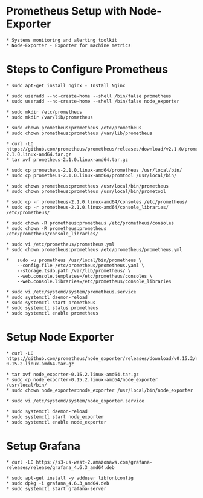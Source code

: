 # Prometheus Setup with Node-Exporter

    * Systems monitoring and alerting toolkit
    * Node-Exporter - Exporter for machine metrics


# Steps to Configure Prometheus

    * sudo apt-get install nginx - Install Nginx

    * sudo useradd --no-create-home --shell /bin/false prometheus
    * sudo useradd --no-create-home --shell /bin/false node_exporter

    * sudo mkdir /etc/prometheus
    * sudo mkdir /var/lib/prometheus

    * sudo chown prometheus:prometheus /etc/prometheus
    * sudo chown prometheus:prometheus /var/lib/prometheus

    * curl -LO https://github.com/prometheus/prometheus/releases/download/v2.1.0/prometheus-2.1.0.linux-amd64.tar.gz
    * tar xvf prometheus-2.1.0.linux-amd64.tar.gz 

    * sudo cp prometheus-2.1.0.linux-amd64/prometheus /usr/local/bin/
    * sudo cp prometheus-2.1.0.linux-amd64/promtool /usr/local/bin/

    * sudo chown prometheus:prometheus /usr/local/bin/prometheus
    * sudo chown prometheus:prometheus /usr/local/bin/prometool

    * sudo cp -r prometheus-2.1.0.linux-amd64/consoles /etc/prometheus/
    * sudo cp -r prometheus-2.1.0.linux-amd64/console_libraries/ /etc/prometheus/

    * sudo chown -R prometheus:prometheus /etc/prometheus/consoles
    * sudo chown -R prometheus:prometheus /etc/prometheus/console_libraries/
    
    * sudo vi /etc/prometheus/prometheus.yml
    * sudo chown prometheus:prometheus /etc/prometheus/prometheus.yml

    *   sudo -u prometheus /usr/local/bin/prometheus \
        --config.file /etc/prometheus/prometheus.yaml \
        --storage.tsdb.path /var/lib/prometheus/ \
        --web.console.templates=/etc/prometheus/consoles \
        --web.console.libraries=/etc/prometheus/console_libraries

    * sudo vi /etc/systemd/system/prometheus.service
    * sudo systemctl daemon-reload
    * sudo systemctl start prometheus
    * sudo systemctl status prometheus
    * sudo systemctl enable prometheus

# Setup Node Exporter

    * curl -LO https://github.com/prometheus/node_exporter/releases/download/v0.15.2/node_exporter-0.15.2.linux-amd64.tar.gz

    * tar xvf node_exporter-0.15.2.linux-amd64.tar.gz
    * sudo cp node_exporter-0.15.2.linux-amd64/node_exporter /usr/local/bin/
    * sudo chown node_exporter:node_exporter /usr/local/bin/node_exporter

    * sudo vi /etc/systemd/system/node_exporter.service

    * sudo systemctl daemon-reload
    * sudo systemctl start node_exporter
    * sudo systemctl enable node_exporter

# Setup Grafana

    * curl -LO https://s3-us-west-2.amazonaws.com/grafana-releases/release/grafana_4.6.3_amd64.deb
    
    * sudo apt-get install -y adduser libfontconfig
    * sudo dpkg -i grafana_4.6.3_amd64.deb
    * sudo systemctl start grafana-server
